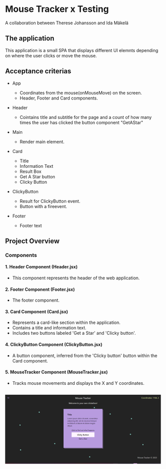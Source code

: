 # Mouse Tracker x Testing

A collaboration between Therese Johansson and Ida Mäkelä

## The application

This application is a small SPA that displays different UI elemnts depending on where the user clicks or move the mouse.

## Acceptance criterias

- App
  - Coordinates from the mouse(onMouseMove) on the screen.
  - Header, Footer and Card components.
- Header

  - Cointains title and subtitle for the page and a count of how many times the user has clicked the button component "GetAStar"

- Main

  - Render main element.

- Card

  - Title
  - Information Text
  - Result Box
  - Get A Star button
  - Clicky Button

- ClickyButton

  - Result for ClickyButton event.
  - Button with a fireevent.

- Footer
  - Footer text

## Project Overview

### Components

#### 1. **Header Component (Header.jsx)**

- This component represents the header of the web application.

#### 2. **Footer Component (Footer.jsx)**

- The footer component.

#### 3. **Card Component (Card.jsx)**

- Represents a card-like section within the application.
- Contains a title and information text.
- Includes two buttons labeled 'Get a Star' and 'Clicky button'.

#### 4. **ClickyButton Component (ClickyButton.jsx)**

- A button component, inferred from the 'Clicky button' button within the Card component.

#### 5. **MouseTracker Component (MouseTracker.jsx)**

- Tracks mouse movements and displays the X and Y coordinates.

##

<img src='./src/assets/mouse-clicker.png' alt='Mouse clicker inspiration page' style='height: auto; width: auto' />

